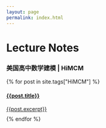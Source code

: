```yaml
---
layout: page
permalink: index.html
---
```

<head>
<link rel="stylesheet" type="text/css" href="Assets/css/Unified_Style.css">
</head>

# Lecture Notes

### 美国高中数学建模 | HiMCM

<div>
{% for post in site.tags["HiMCM"] %}
    <a href="{{site.baseurl}}{{ post.url }}">
        <div class="card">
            <div class="title_container">
                <h4>{{post.title}}</h4>
            </div>
            <div class="container">
                {{post.excerpt}}
            </div>
        </div>
    </a>
    <div style="width: 100%; height: 0.6em"></div>
{% endfor %}
</div>